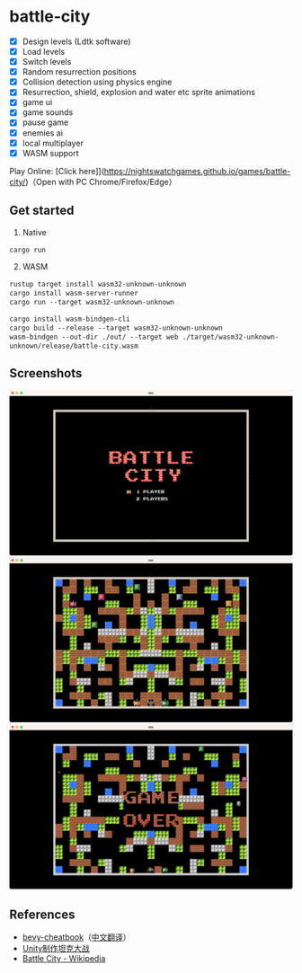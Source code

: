 # battle-city
- [x] Design levels (Ldtk software)
- [x] Load levels
- [x] Switch levels
- [x] Random resurrection positions
- [x] Collision detection using physics engine
- [x] Resurrection, shield, explosion and water etc sprite animations
- [x] game ui
- [x] game sounds
- [x] pause game
- [x] enemies ai
- [x] local multiplayer
- [x] WASM support

Play Online: [Click here]](https://nightswatchgames.github.io/games/battle-city/)（Open with PC Chrome/Firefox/Edge）

## Get started
1. Native
```
cargo run
```
2. WASM
```
rustup target install wasm32-unknown-unknown
cargo install wasm-server-runner
cargo run --target wasm32-unknown-unknown
```
```
cargo install wasm-bindgen-cli
cargo build --release --target wasm32-unknown-unknown
wasm-bindgen --out-dir ./out/ --target web ./target/wasm32-unknown-unknown/release/battle-city.wasm
```

## Screenshots
![start_menu](screenshots/start_menu.png)
![game_playing](screenshots/game_playing.png)
![game_over](screenshots/game_over.png)

## References
- [bevy-cheatbook](https://github.com/bevy-cheatbook/bevy-cheatbook)（[中文翻译](https://yiviv.com/bevy-cheatbook/)）
- [Unity制作坦克大战](https://www.bilibili.com/video/BV1PW41197Su)
- [Battle City - Wikipedia](https://en.wikipedia.org/wiki/Battle_City)